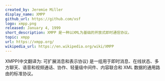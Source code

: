 ```yaml
---
created_by: Jeremie Miller
display_name: XMPP
github_url: https://github.com/xsf
logo: xmpp.png
released: January 4, 1999
short_description: XMPP 是一种以XML为基础的开放式即时通信协议。
topic: xmpp
url: https://xmpp.org/
wikipedia_url: https://en.wikipedia.org/wiki/XMPP
---
```

XMPP(中文翻译为: 可扩展消息和表示协议) 是一组用于即时消息、在线状态、多方聊天、语音和视频通话、协作、轻量级中间件、内容联合和 XML 数据的通用路由的标准协议。